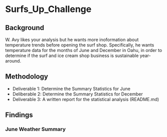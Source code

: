 # Surfs_Up_Challenge

## Background
W. Avy likes your analysis but he wants more inoformation about temperature trends before opening the surf shop. Specifically, he wants temperature data for the months of June and December in Oahu, in order to determine if the surf and ice cream shop business is sustainable year-around. 

## Methodology
* Deliverable 1: Determine the Summary Statistics for June
* Deliberable 2: Determine the Summary Statistics for December
* Deliverable 3: A written report for the statistical analysis (README.md)

## Findings

### June Weather Summary
